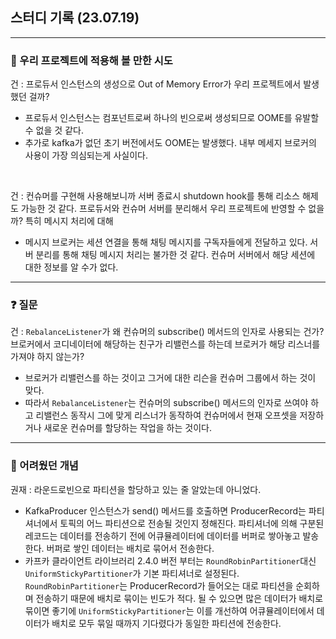 ## 스터디 기록 (23.07.19)
---
### 🥊 우리 프로젝트에 적용해 볼 만한 시도
건 : 프로듀서 인스턴스의 생성으로 Out of Memory Error가 우리 프로젝트에서 발생했던 걸까?  
- 프로듀서 인스턴스는 컴포넌트로써 하나의 빈으로써 생성되므로 OOME를 유발할 수 없을 것 같다.
- 추가로 kafka가 없던 초기 버전에서도 OOME는 발생했다. 내부 메세지 브로커의 사용이 가장 의심되는게 사실이다.
<br>

건 : 컨슈머를 구현해 사용해보니까 서버 종료시 shutdown hook를 통해 리소스 해제도 가능한 것 같다. 프로듀서와 컨슈머 서버를 분리해서 우리 프로젝트에 반영할 수 없을까? 특히 메시지 처리에 대해  
- 메시지 브로커는 세션 연결을 통해 채팅 메시지를 구독자들에게 전달하고 있다. 서버 분리를 통해 채팅 메시지 처리는 불가한 것 같다. 컨슈머 서버에서 해당 세션에 대한 정보를 알 수가 없다.

---
### ❓ 질문  
건 : `RebalanceListener`가 왜 컨슈머의 subscribe() 메서드의 인자로 사용되는 건가? 브로커에서 코디네이터에 해당하는 친구가 리밸런스를 하는데 브로커가 해당 리스너를 가져야 하지 않는가?  
- 브로커가 리밸런스를 하는 것이고 그거에 대한 리슨을 컨슈머 그룹에서 하는 것이 맞다.
- 따라서 `RebalanceListener`는 컨슈머의 subscribe() 메서드의 인자로 쓰여야 하고 리밸런스 동작시 그에 맞게 리스너가 동작하여 컨슈머에서 현재 오프셋을 저장하거나 새로운 컨슈머를 할당하는 작업을 하는 것이다.

---
### 🤔 어려웠던 개념
권재 : 라운드로빈으로 파티션을 할당하고 있는 줄 알았는데 아니었다.
- KafkaProducer 인스턴스가 send() 메서드를 호출하면 ProducerRecord는 파티셔너에서 토픽의 어느 파티션으로 전송될 것인지 정해진다. 파티셔너에 의해 구분된 레코드는 데이터를 전송하기 전에 어큐뮬레이터에 데이터를 버퍼로 쌓아놓고 발송한다. 버퍼로 쌓인 데이터는 배치로 묶어서 전송한다.
- 카프카 클라이언트 라이브러리 2.4.0 버전 부터는 `RoundRobinPartitioner`대신 `UniformStickyPartitioner`가 기본 파티셔너로 설정된다. `RoundRobinPartitioner`는 ProducerRecord가 들어오는 대로 파티션을 순회하며 전송하기 때문에 배치로 묶이는 빈도가 적다. 될 수 있으면 많은 데이터가 배치로 묶이면 좋기에 `UniformStickyPartitioner`는 이를 개선하여 어큐뮬레이터에서 데이터가 배치로 모두 묶일 때까지 기다렸다가 동일한 파티션에 전송한다.
